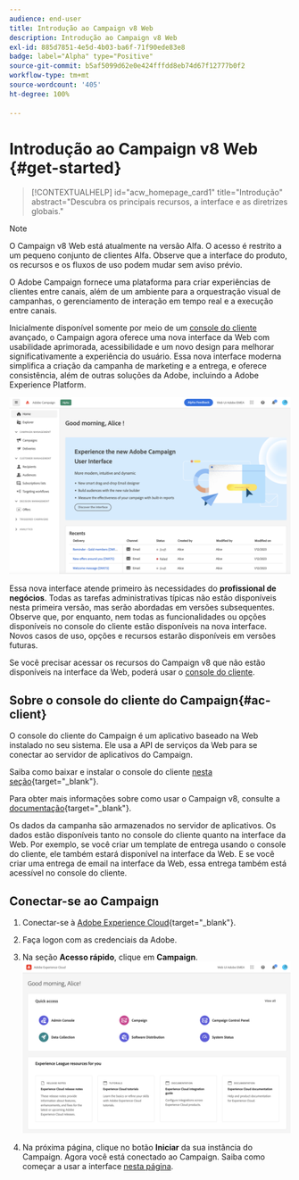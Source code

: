 ```yaml
---
audience: end-user
title: Introdução ao Campaign v8 Web
description: Introdução ao Campaign v8 Web
exl-id: 885d7851-4e5d-4b03-ba6f-71f90ede83e8
badge: label="Alpha" type="Positive"
source-git-commit: b5af5099d62e0e424fffdd8eb74d67f12777b0f2
workflow-type: tm+mt
source-wordcount: '405'
ht-degree: 100%

---
```


# Introdução ao Campaign v8 Web {#get-started}

>[!CONTEXTUALHELP]
>id="acw_homepage_card1"
>title="Introdução"
>abstract="Descubra os principais recursos, a interface e as diretrizes globais."

>[!NOTE]
>
>O Campaign v8 Web está atualmente na versão Alfa. O acesso é restrito a um pequeno conjunto de clientes Alfa. Observe que a interface do produto, os recursos e os fluxos de uso podem mudar sem aviso prévio.

O Adobe Campaign fornece uma plataforma para criar experiências de clientes entre canais, além de um ambiente para a orquestração visual de campanhas, o gerenciamento de interação em tempo real e a execução entre canais.

Inicialmente disponível somente por meio de um [console do cliente](#ac-client) avançado, o Campaign agora oferece uma nova interface da Web com usabilidade aprimorada, acessibilidade e um novo design para melhorar significativamente a experiência do usuário. Essa nova interface moderna simplifica a criação da campanha de marketing e a entrega, e oferece consistência, além de outras soluções da Adobe, incluindo a Adobe Experience Platform.


![](assets/home.png)

Essa nova interface atende primeiro às necessidades do **profissional de negócios**. Todas as tarefas administrativas típicas não estão disponíveis nesta primeira versão, mas serão abordadas em versões subsequentes. Observe que, por enquanto, nem todas as funcionalidades ou opções disponíveis no console do cliente estão disponíveis na nova interface. Novos casos de uso, opções e recursos estarão disponíveis em versões futuras.

Se você precisar acessar os recursos do Campaign v8 que não estão disponíveis na interface da Web, poderá usar o [console do cliente](#ac-client).

## Sobre o console do cliente do Campaign{#ac-client}

O console do cliente do Campaign é um aplicativo baseado na Web instalado no seu sistema. Ele usa a API de serviços da Web para se conectar ao servidor de aplicativos do Campaign.

Saiba como baixar e instalar o console do cliente [nesta seção](https://experienceleague.adobe.com/docs/campaign/campaign-v8/new/connect.html?lang=pt-BR){target="_blank"}.

Para obter mais informações sobre como usar o Campaign v8, consulte a [documentação](https://experienceleague.adobe.com/docs/campaign/campaign-v8/campaign-home.html?lang=pt-BR){target="_blank"}.

Os dados da campanha são armazenados no servidor de aplicativos. Os dados estão disponíveis tanto no console do cliente quanto na interface da Web. Por exemplo, se você criar um template de entrega usando o console do cliente, ele também estará disponível na interface da Web. E se você criar uma entrega de email na interface da Web, essa entrega também está acessível no console do cliente.

## Conectar-se ao Campaign


1. Conectar-se à [Adobe Experience Cloud](http://experience.adobe.com){target="_blank"}.
1. Faça logon com as credenciais da Adobe.
1. Na seção **Acesso rápido**, clique em **Campaign**.
   ![](assets/connect.png)

1. Na próxima página, clique no botão **Iniciar** da sua instância do Campaign.
Agora você está conectado ao Campaign. Saiba como começar a usar a interface [nesta página](user-interface.md).

<!--
-> experience cloud home: "Campaign" -> home campaign v8
-> or Campaign v8 web if direct URL
-->

